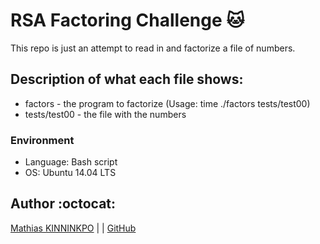 # RSA Factoring Challenge :cat:
This repo is just an attempt to read in and factorize a file of numbers.

## Description of what each file shows:
* factors - the program to factorize (Usage: time ./factors tests/test00)
* tests/test00 - the file with the numbers
### Environment
* Language: Bash script
* OS: Ubuntu 14.04 LTS

## Author :octocat:

[Mathias KINNINKPO](https://www.linkedin.com/in/mathias-kinninkpo/) |  | [GitHub](https://github.com/mathias-kinninkpo)
